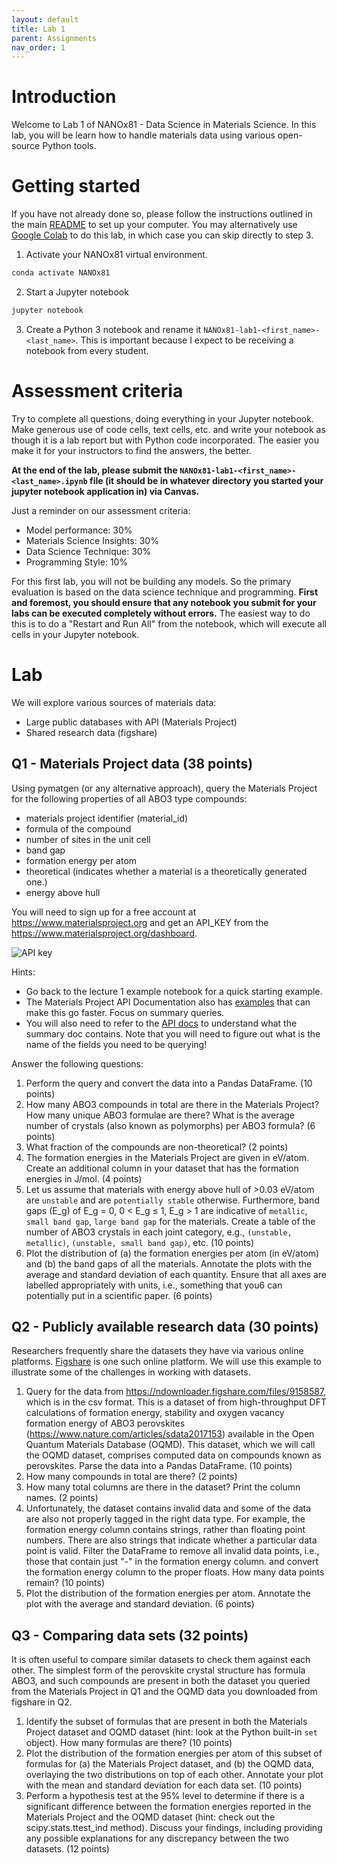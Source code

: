 ```yaml
---
layout: default
title: Lab 1
parent: Assignments
nav_order: 1
---
```


# Introduction

Welcome to Lab 1 of NANOx81 - Data Science in Materials Science. In this lab, you will be learn how to handle materials
data using various open-source Python tools.

# Getting started

If you have not already done so, please follow the instructions outlined in the main [README](https://github.com/materialsvirtuallab/nano281)
to set up your computer. You may alternatively use [Google Colab](https://colab.research.google.com/) to do this lab,
in which case you can skip directly to step 3.

1. Activate your NANOx81 virtual environment.
```bash
conda activate NANOx81
```
2. Start a Jupyter notebook
```bash
jupyter notebook
```
3. Create a Python 3 notebook and rename it `NANOx81-lab1-<first_name>-<last_name>`. This is important because I expect 
   to be receiving a notebook from every student.

# Assessment criteria

Try to complete all questions, doing everything in your Jupyter notebook. Make generous use of code cells, text cells, 
etc. and write your notebook as though it is a lab report but with Python code incorporated. The easier you make it for
your instructors to find the answers, the better.

**At the end of the lab, please submit the `NANOx81-lab1-<first_name>-<last_name>.ipynb` file (it should be in whatever
directory you started your jupyter notebook application in) via Canvas.**

Just a reminder on our assessment criteria:
- Model performance: 30%
- Materials Science Insights: 30%
- Data Science Technique: 30%
- Programming Style: 10%

For this first lab, you will not be building any models. So the primary evaluation is based on the data science
technique and programming. **First and foremost, you should ensure that any notebook you submit for your labs can be
executed completely without errors.** The easiest way to do this is to do a "Restart and Run All" from the notebook,
which will execute all cells in your Jupyter notebook.

# Lab

We will explore various sources of materials data:
* Large public databases with API (Materials Project)
* Shared research data (figshare)

## Q1 - Materials Project data (38 points)

Using pymatgen (or any alternative approach), query the Materials Project for the following properties of all ABO3 type
compounds: 

- materials project identifier (material_id)
- formula of the compound
- number of sites in the unit cell
- band gap
- formation energy per atom
- theoretical (indicates whether a material is a theoretically generated one.)
- energy above hull

You will need to sign up for a free account at https://www.materialsproject.org and get an API_KEY from the
https://www.materialsproject.org/dashboard.

![API key](MP_API_KEY.png "Getting the Materials Project API key")

Hints:
- Go back to the lecture 1 example notebook for a quick starting example.
- The Materials Project API Documentation also has [examples](https://docs.materialsproject.org/downloading-data/using-the-api/examples)
  that can make this go faster. Focus on summary queries.
- You will also need to refer to the [API docs](https://api.materialsproject.org/docs) to understand what the summary
  doc contains. Note that you will need to figure out what is the name of the fields you need to be querying!

Answer the following questions:

1. Perform the query and convert the data into a Pandas DataFrame. (10 points)
2. How many ABO3 compounds in total are there in the Materials Project? How many unique ABO3 formulae are there? What
   is the average number of crystals (also known as polymorphs) per ABO3 formula? (6 points)
3. What fraction of the compounds are non-theoretical? (2 points)
4. The formation energies in the Materials Project are given in eV/atom. Create an additional column in your dataset
   that has the formation energies in J/mol. (4 points)
5. Let us assume that materials with energy above hull of >0.03 eV/atom are `unstable` and are `potentially stable`
   otherwise. Furthermore, band gaps (E_g) of E_g = 0, 0 < E_g ≤ 1, E_g > 1 are indicative of `metallic`, 
   `small band gap`, `large band gap` for the materials. Create a table of the number of ABO3 crystals in each joint
   category, e.g., `(unstable, metallic)`, `(unstable, small band gap)`, etc. (10 points)
6. Plot the distribution of (a) the formation energies per atom (in eV/atom) and (b) the band gaps of all the materials.
   Annotate the plots with the average and standard deviation of each quantity. Ensure that all axes are labelled
   appropriately with units, i.e., something that you6 can potentially put in a scientific paper. (6 points)


## Q2 - Publicly available research data (30 points)

Researchers frequently share the datasets they have via various online platforms. [Figshare](https://figshare.com/) is
one such online platform. We will use this example to illustrate some of the challenges in working with datasets.

1. Query for the data from https://ndownloader.figshare.com/files/9158587, which is in the csv format. This is a dataset
   of from high-throughput DFT calculations of formation energy, stability and oxygen vacancy formation energy of ABO3
   perovskites (https://www.nature.com/articles/sdata2017153) available in the Open Quantum Materials Database (OQMD).
   This dataset, which we will call the OQMD dataset, comprises computed data on compounds known as perovskites. Parse
   the data into a Pandas DataFrame. (10 points)
2. How many compounds in total are there? (2 points)
3. How many total columns are there in the dataset? Print the column names. (2 points)
4. Unfortunately, the dataset contains invalid data and some of the data are also not properly tagged in the right data
   type. For example, the formation energy column contains strings, rather than floating point numbers. There are also
   strings that indicate whether a particular data point is valid. Filter the DataFrame to remove all invalid data
   points, i.e., those that contain just "-" in the formation energy column. and convert the formation energy column to
   the proper floats. How many data points remain? (10 points)
5. Plot the distribution of the formation energies per atom. Annotate the plot with the average and standard deviation.
   (6 points)

## Q3 - Comparing data sets (32 points)

It is often useful to compare similar datasets to check them against each other. The simplest form of the perovskite
crystal structure has formula ABO3, and such compounds are present in both the dataset you queried from the Materials
Project in Q1 and the OQMD data you downloaded from figshare in Q2.

1. Identify the subset of formulas that are present in both the Materials Project dataset and OQMD dataset (hint: look
   at the Python built-in `set` object). How many formulas are there? (10 points)
2. Plot the distribution of the formation energies per atom of this subset of formulas for (a) the Materials Project
   dataset, and (b) the OQMD data, overlaying the two distributions on top of each other. Annotate your plot with the
   mean and standard deviation for each data set. (10 points)
3. Perform a hypothesis test at the 95% level to determine if there is a significant difference between the formation
   energies reported in the Materials Project and the OQMD dataset (hint: check out the scipy.stats.ttest_ind method).
   Discuss your findings, including providing any possible explanations for any discrepancy between the two datasets.
   (12 points)
